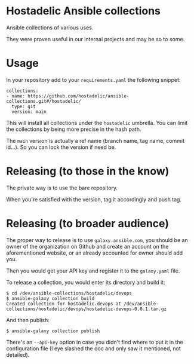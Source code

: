 Hostadelic Ansible collections
==============================

Ansible collections of various uses.

They were proven useful in our internal projects and may be so to some.

# Usage

In your repository add to your `requirements.yaml` the following snippet:

```
collections:
- name: https://github.com/hostadelic/ansible-collections.git#/hostadelic/
  type: git
  version: main
```

This will install all collections under the `hostadelic` umbrella. You can
limit the collections by being more precise in the hash path.

The `main` version is actually a ref name (branch name, tag name, commit
id...). So you can lock the version if need be.

# Releasing (to those in the know)

The private way is to use the bare repository.

When you're satisfied with the version, tag it accordingly and push tag.

# Releasing (to broader audience)

The proper way to release is to use `galaxy.ansible.com`, you should be an
owner of the organization on Github and create an account on the aforementioned
website, or an already accounted for owner should add you.

Then you would get your API key and register it to the `galaxy.yaml` file.

To release a collection, you would enter its directory and build it:

```console
$ cd /dev/ansible-collections/hostadelic/devops
$ ansible-galaxy collection build
Created collection for hostadelic.devops at /dev/ansible-collections/hostadelic/devops/hostadelic-devops-0.0.1.tar.gz
```

And then publish:

```console
$ ansible-galaxy collection publish
```

There's an `--api-key` option in case you didn't find where to put it in the
configuration file (I eye slashed the doc and only saw it mentioned, not
detailed).
